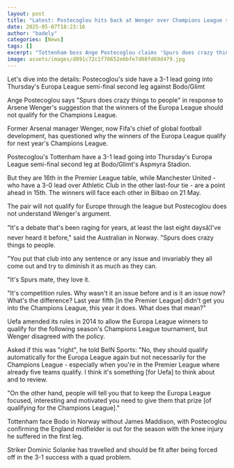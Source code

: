 ```yaml
---
layout: post
title: "Latest: Postecoglou hits back at Wenger over Champions League spot row"
date: 2025-05-07T18:23:16
author: "badely"
categories: [News]
tags: []
excerpt: "Tottenham boss Ange Postecoglou claims 'Spurs does crazy things to people' in response to Arsene Wenger's suggestion the winners of the Europa League "
image: assets/images/d891c72c1f70652e6bfe7d08fd69d479.jpg
---
```


Let's dive into the details: Postecoglou's side have a 3-1 lead going into Thursday's Europa League semi-final second leg against Bodo/Glimt

Ange Postecoglou says "Spurs does crazy things to people" in response to Arsene Wenger's suggestion that the winners of the Europa League should not qualify for the Champions League.

Former Arsenal manager Wenger, now Fifa's chief of global football development, has questioned why the winners of the Europa League qualify for next year's Champions League. 

Postecoglou's Tottenham have a 3-1 lead going into Thursday's Europa League semi-final second leg at Bodo/Glimt's Aspmyra Stadion. 

But they are 16th in the Premier League table, while Manchester United - who have a 3-0 lead over Athletic Club in the other last-four tie - are a point ahead in 15th. The winners will face each other in Bilbao on 21 May.

The pair will not qualify for Europe through the league but Postecoglou does not understand Wenger's argument. 

"It's a debate that's been raging for years, at least the last eight daysâ¦I've never heard it before," said the Australian in Norway. "Spurs does crazy things to people. 

"You put that club into any sentence or any issue and invariably they all come out and try to diminish it as much as they can.

"It's Spurs mate, they love it.

"It's competition rules. Why wasn't it an issue before and is it an issue now? What's the difference? Last year fifth [in the Premier League] didn't get you into the Champions League, this year it does. What does that mean?"

Uefa amended its rules in 2014 to allow the Europa League winners to qualify for the following season's Champions League tournament, but Wenger disagreed with the policy.

Asked if this was "right", he told BeIN Sports: "No, they should qualify automatically for the Europa League again but not necessarily for the Champions League - especially when you're in the Premier League where already five teams qualify. I think it's something [for Uefa] to think about and to review.

"On the other hand, people will tell you that to keep the Europa League focused, interesting and motivated you need to give them that prize [of qualifying for the Champions League]."

Tottenham face Bodo in Norway without James Maddison, with Postecoglou confirming the England midfielder is out for the season with the knee injury he suffered in the first leg.

Striker Dominic Solanke has travelled and should be fit after being forced off in the 3-1 success with a quad problem. 

